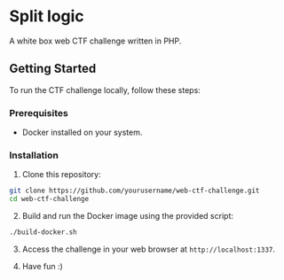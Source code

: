 # Split logic

A white box web CTF challenge written in PHP.

## Getting Started

To run the CTF challenge locally, follow these steps:

### Prerequisites

- Docker installed on your system.

### Installation

1. Clone this repository:

```bash
git clone https://github.com/yourusername/web-ctf-challenge.git
cd web-ctf-challenge
```

2. Build and run the Docker image using the provided script:

```bash
./build-docker.sh
```

3. Access the challenge in your web browser at `http://localhost:1337`.

4. Have fun :)

